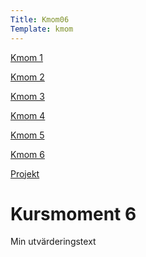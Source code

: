 ```yaml
---
Title: Kmom06
Template: kmom
---
```


<div class="kmom-container">
<div class="kmom-sidebar">
<a href="kmom01" class="notchosen"><p class="sidebar-choice">Kmom 1</p></a>  
<a href="kmom02" class="notchosen"><p class="sidebar-choice">Kmom 2</p></a>  
<a href="kmom03" class="notchosen"><p class="sidebar-choice">Kmom 3</p></a>  
<a href="kmom04" class="notchosen"><p class="sidebar-choice">Kmom 4</p></a>  
<a href="kmom05" class="notchosen"><p class="sidebar-choice">Kmom 5</p></a>  
<a href="kmom06" class="chosen"><p class="sidebar-choice">Kmom 6</p></a>  
<a href="kmom10" class="notchosen"><p class="sidebar-choice">Projekt</p></a>  
</div> 

<div class="kmom-mainpage">
<h1>Kursmoment 6</h1>
<p>Min utvärderingstext</p>
</div>
</div>